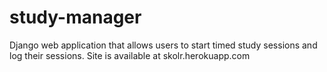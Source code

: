 # study-manager

Django web application that allows users to start timed study sessions and log their sessions. Site is available at skolr.herokuapp.com
